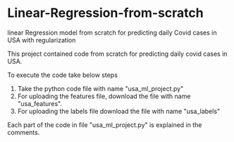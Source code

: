 # Linear-Regression-from-scratch
linear Regression model from scratch for predicting daily Covid cases in USA with regularization


This project contained code from scratch for predicting daily covid cases in USA.

To execute the code take below steps

1) Take the python code file with name "usa_ml_project.py"
2) For uploading the features file, download the file with name  "usa_features".
3) For uploading the labels file download the file with name "usa_labels"

Each part of the code in file "usa_ml_project.py" is explained in the comments.
